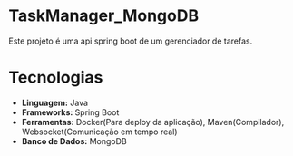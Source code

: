 # TaskManager_MongoDB
  Este projeto é uma api spring boot de um gerenciador de tarefas.

# Tecnologias
   - **Linguagem:** Java
   - **Frameworks:** Spring Boot
   - **Ferramentas:** Docker(Para deploy da aplicação), Maven(Compilador), Websocket(Comunicação em tempo real)
   - **Banco de Dados:** MongoDB
